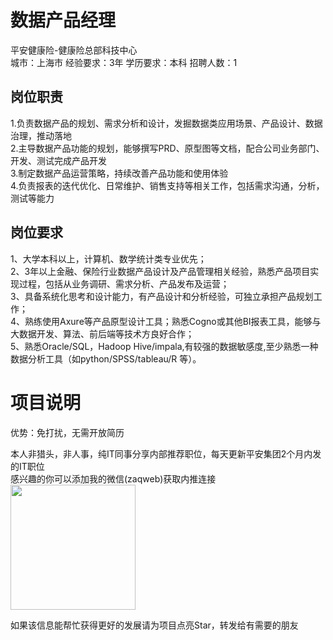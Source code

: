 # 数据产品经理
平安健康险-健康险总部科技中心  
城市：上海市 经验要求：3年 学历要求：本科  招聘人数：1

## 岗位职责
1.负责数据产品的规划、需求分析和设计，发掘数据类应用场景、产品设计、数据治理，推动落地   
2.主导数据产品功能的规划，能够撰写PRD、原型图等文档，配合公司业务部门、开发、测试完成产品开发   
3.制定数据产品运营策略，持续改善产品功能和使用体验   
4.负责报表的迭代优化、日常维护、销售支持等相关工作，包括需求沟通，分析，测试等能力

## 岗位要求
1、大学本科以上，计算机、数学统计类专业优先；   
2、3年以上金融、保险行业数据产品设计及产品管理相关经验，熟悉产品项目实现过程，包括从业务调研、需求分析、产品发布及运营；   
3、具备系统化思考和设计能力，有产品设计和分析经验，可独立承担产品规划工作；   
4、熟练使用Axure等产品原型设计工具；熟悉Cogno或其他BI报表工具，能够与大数据开发、算法、前后端等技术方良好合作；   
5、熟悉Oracle/SQL，Hadoop Hive/impala,有较强的数据敏感度,至少熟悉一种数据分析工具（如python/SPSS/tableau/R 等）。

# 项目说明

优势：免打扰，无需开放简历

本人非猎头，非人事，纯IT同事分享内部推荐职位，每天更新平安集团2个月内发的IT职位  
感兴趣的你可以添加我的微信(zaqweb)获取内推连接  
<img src="https://github.com/zaqweb/PA-IT-JOBS/blob/master/WechatICode.jpeg"  height="200" width="200">

如果该信息能帮忙获得更好的发展请为项目点亮Star，转发给有需要的朋友




